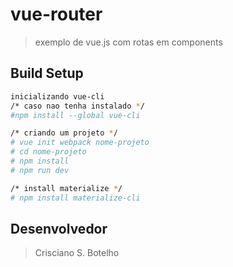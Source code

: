 # vue-router

> exemplo de vue.js com rotas em components

## Build Setup

``` bash
inicializando vue-cli
/* caso nao tenha instalado */
#npm install --global vue-cli

/* criando um projeto */
# vue init webpack nome-projeto
# cd nome-projeto
# npm install
# npm run dev

/* install materialize */
# npm install materialize-cli

```
## Desenvolvedor
> Crisciano S. Botelho